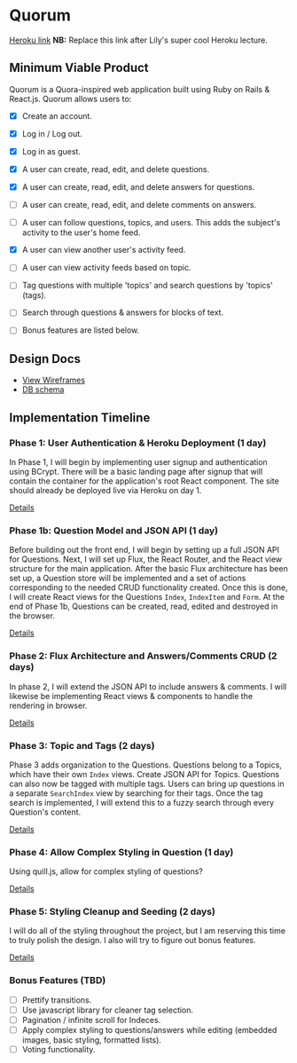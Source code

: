 # Quorum

[Heroku link][heroku] **NB:** Replace this link after Lily's super cool Heroku lecture.

[heroku]: http://www.herokuapp.com

## Minimum Viable Product

Quorum is a Quora-inspired web application built using Ruby on Rails & React.js. Quorum allows users to:

<!-- This is a Markdown checklist. Use it to keep track of your progress! -->

- [X] Create an account.
- [X] Log in / Log out.
- [X] Log in as guest.
- [X] A user can create, read, edit, and delete questions.
- [X] A user can create, read, edit, and delete answers for questions.
- [ ] A user can create, read, edit, and delete comments on answers.
- [ ] A user can follow questions, topics, and users. This adds the subject's activity to the user's home feed.
- [X] A user can view another user's activity feed.
- [ ] A user can view activity feeds based on topic.
- [ ] Tag questions with multiple 'topics' and search questions by 'topics' (tags).
- [ ] Search through questions & answers for blocks of text.

- [ ] Bonus features are listed below.

## Design Docs
* [View Wireframes][view]
* [DB schema][schema]

[view]: ./docs/views.md
[schema]: ./docs/schema.md

## Implementation Timeline

### Phase 1: User Authentication & Heroku Deployment (1 day)

In Phase 1, I will begin by implementing user signup and authentication using BCrypt. There will be a basic landing page after signup that will contain the container for the application's root React component. The site should already be deployed live via Heroku on day 1.

[Details][phase-one]

### Phase 1b: Question Model and JSON API (1 day)

Before building out the front end, I will begin by setting up a full JSON API for Questions.
Next, I will set up Flux, the React Router, and the React view structure for the main application. After the basic Flux architecture has been set up, a Question store will be implemented and a set of actions corresponding to the needed CRUD functionality created.
Once this is done, I will create React views for the Questions `Index`, `IndexItem` and `Form`. At the end of Phase 1b, Questions can be created, read, edited and destroyed in the browser.


[Details][phase-one]

### Phase 2: Flux Architecture and Answers/Comments CRUD (2 days)

In phase 2, I will extend the JSON API to include answers & comments. I will likewise be implementing React views & components to handle the rendering in browser.


[Details][phase-two]

### Phase 3: Topic and Tags (2 days)

Phase 3 adds organization to the Questions. Questions belong to a Topics, which have their own `Index` views. Create JSON API for Topics. Questions can also now be tagged with multiple tags. Users can bring up questions in a separate `SearchIndex` view by searching for their tags. Once the tag search is implemented, I will extend this to a fuzzy search through every Question's content.

[Details][phase-three]

### Phase 4: Allow Complex Styling in Question (1 day)

Using quill.js, allow for complex styling of questions?

[Details][phase-four]

### Phase 5: Styling Cleanup and Seeding (2 days)

I will do all of the styling throughout the project, but I am reserving this time to truly polish the design. I also will try to figure out bonus features.

[Details][phase-five]


### Bonus Features (TBD)
- [ ] Prettify transitions.
- [ ] Use javascript library for cleaner tag selection.
- [ ] Pagination / infinite scroll for Indeces.
- [ ] Apply complex styling to questions/answers while editing (embedded images, basic styling, formatted lists).
- [ ] Voting functionality.

[phase-one]: ./docs/phases/phase1.md
[phase-two]: ./docs/phases/phase2.md
[phase-three]: ./docs/phases/phase3.md
[phase-four]: ./docs/phases/phase4.md
[phase-five]: ./docs/phases/phase5.md
